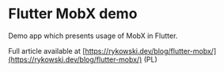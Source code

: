 # Flutter MobX demo

Demo app which presents usage of MobX in Flutter.

Full article available at [https://rykowski.dev/blog/flutter-mobx/](https://rykowski.dev/blog/flutter-mobx/) (PL)

